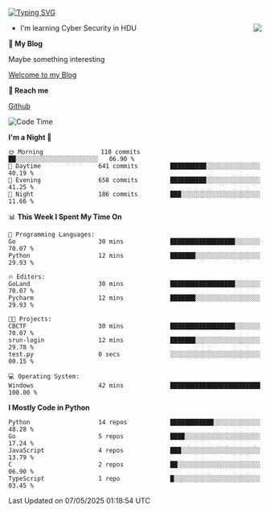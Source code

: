 [![Typing SVG](https://readme-typing-svg.herokuapp.com?font=Fira+Code&pause=1000&random=false&width=450&height=60&lines=Hello+%F0%9F%91%8B%F0%9F%8F%BB;I'm+JBNRZ)](https://git.io/typing-svg)

<a href="#">
  <img align="right" src="https://github-readme-stats.vercel.app/api?username=JBNRZ&show_icons=true&bg_color=15,f2f7fd,E0EAFC" />
</a>

- I'm learning Cyber Security in HDU

 **🌱 My Blog**

Maybe something interesting

[Welcome to my Blog](https://jbnrz.com.cn/)

 **💬 Reach me** 

[Github](https://github.com/JBNRZ)


<!--START_SECTION:waka-->
![Code Time](http://img.shields.io/badge/Code%20Time-1%2C171%20hrs%2046%20mins-blue)

**I'm a Night 🦉** 

```text
🌞 Morning                110 commits         ██░░░░░░░░░░░░░░░░░░░░░░░   06.90 % 
🌆 Daytime                641 commits         ██████████░░░░░░░░░░░░░░░   40.19 % 
🌃 Evening                658 commits         ██████████░░░░░░░░░░░░░░░   41.25 % 
🌙 Night                  186 commits         ███░░░░░░░░░░░░░░░░░░░░░░   11.66 % 
```


📊 **This Week I Spent My Time On** 

```text
💬 Programming Languages: 
Go                       30 mins             ██████████████████░░░░░░░   70.07 % 
Python                   12 mins             ███████░░░░░░░░░░░░░░░░░░   29.93 % 

🔥 Editors: 
GoLand                   30 mins             ██████████████████░░░░░░░   70.07 % 
Pycharm                  12 mins             ███████░░░░░░░░░░░░░░░░░░   29.93 % 

🐱‍💻 Projects: 
CBCTF                    30 mins             ██████████████████░░░░░░░   70.07 % 
srun-login               12 mins             ███████░░░░░░░░░░░░░░░░░░   29.78 % 
test.py                  0 secs              ░░░░░░░░░░░░░░░░░░░░░░░░░   00.15 % 

💻 Operating System: 
Windows                  42 mins             █████████████████████████   100.00 % 
```

**I Mostly Code in Python** 

```text
Python                   14 repos            ████████████░░░░░░░░░░░░░   48.28 % 
Go                       5 repos             ████░░░░░░░░░░░░░░░░░░░░░   17.24 % 
JavaScript               4 repos             ███░░░░░░░░░░░░░░░░░░░░░░   13.79 % 
C                        2 repos             ██░░░░░░░░░░░░░░░░░░░░░░░   06.90 % 
TypeScript               1 repo              █░░░░░░░░░░░░░░░░░░░░░░░░   03.45 % 
```




 Last Updated on 07/05/2025 01:18:54 UTC
<!--END_SECTION:waka-->
